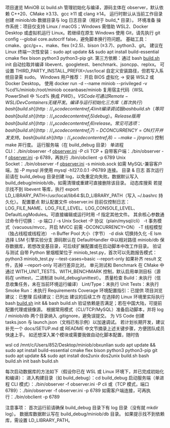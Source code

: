 项目速览
MiniOB 以 build.sh 管理初始化与编译，源码主体在 observer，默认依赖 C++20、CMake ≥3.13、gcc ≥11 或 clang ≥14。
运行时默认从当前工作目录创建 miniob/db 数据目录与 log 日志目录（相对于 build_* 目录）。
环境准备
操作系统：项目仅支持 Linux / macOS；Windows 需借助 WSL2、Docker Desktop 或虚拟机运行 Linux。若继续在原生 Windows 使用 Git，请先执行 git config --global core.autocrlf false，避免脚本换行符问题。
基础工具：cmake、gcc/g++、make、flex (≥2.5)、bison (≥3.7)、python3、git。
建议在 Linux 终端一次性安装：sudo apt update && sudo apt install build-essential cmake flex bison python3 python3-pip git.
第三方依赖：通过 bash [build.sh](http://_vscodecontentref_/3) init 自动拉取并编译 libevent、googletest、benchmark、jsoncpp、replxx。
可设置 THIRD_PARTY_INSTALL_PREFIX=/usr/local 自定义安装路径，但若写入系统目录需 sudo。
Windows 用户推荐：
开启 BIOS 虚拟化 → 安装 WSL2 或 Docker Desktop。
使用 docker run -d --name miniob --privileged -v %cd%/miniob:/root/miniob oceanbase/miniob 复用宿主代码（WSL PowerShell 中 %cd% 换成 $PWD）。
VS Code 可通过 Remote-WSL / Dev Containers 无缝开发。
编译与运行
初始化三方库（首次执行）
bash [build.sh](http://_vscodecontentref_/4) init
编译调试版
bash build.sh（等同 bash [build.sh](http://_vscodecontentref_/5) debug）。Release 版用 bash [build.sh](http://_vscodecontentref_/6) release。
常见可选项：
bash [build.sh](http://_vscodecontentref_/7) -DCONCURRENCY=ON 打开并发支持。
bash [build.sh](http://_vscodecontentref_/8) --make -j$(nproc) 控制 make 并行度。
运行服务端（在 build_debug 目录）
单进程 CLI：./bin/observer -f [observer.ini](http://_vscodecontentref_/9) -P cli
TCP + 自带客户端：./bin/observer -f [observer.ini](http://_vscodecontentref_/10) -p 6789，再执行 ./bin/obclient -p 6789
Unix Socket：./bin/observer -f [observer.ini](http://_vscodecontentref_/11) -s miniob.sock
如需 MySQL-兼容客户端，加 -P mysql 并使用 mysql -h127.0.0.1 -P6789 连接。
目录 & 日志
首次运行前请在 build_debug 目录创建 log，以免重定向失败。数据默认写入 build_debug/miniob/db，如需清理或重建可直接删除该目录。
动态库搜索
若提示找不到 libevent 等库，执行 export LD_LIBRARY_PATH=/usr/local/lib64:$LD_LIBRARY_PATH（写入 ~/.bashrc 持久化）。
配置要点
默认配置文件 observer.ini 目前仅控制日志：LOG_FILE_NAME、LOG_FILE_LEVEL、LOG_CONSOLE_LEVEL、DefaultLogModules。可直接编辑或运行时用 -f 指定其他文件。
其余核心参数通过命令行切换：
-p 端口 / -s Unix Socket
-P 协议（plain/mysql/cli）
-t 事务模式（vacuous/mvcc，开启 MVCC 前需 -DCONCURRENCY=ON）
-T 线程模型（独占线程或线程池）
-n Buffer Pool 大小（字节）
-d disk 切换持久化
-E lsm 选择 LSM 引擎实验分支
源码默认在 DefaultHandler 中以相对路径 miniob/db 保存数据库，若想改变基目录，可后续扩展配置或在启动脚本中改工作目录。
验证与测试
自带 Python 冒烟框架位于 miniob_test.py，首次可以先跑报告模式：
python3 miniob_test.py --test-cases=basic --report-only
如果补齐 result 文件，去掉 --report-only 可进行差异比对。
单元测试和 Benchmark 在 CMake 中通过 WITH_UNIT_TESTS、WITH_BENCHMARK 控制，默认启用单测目标（源码在 unittest，二进制进 build_debug/unittest）。
质量检查
Build：未执行（信息收集任务，未在当前环境运行编译）
Lint/Type：未执行
Unit Tests：未执行
Smoke Run：未执行
Requirements Coverage
环境配置指引：已提供
项目浏览建议：已整理
后续建议：已列出
建议的后续工作
在选择的 Linux 环境里实际执行 bash [build.sh](http://_vscodecontentref_/17) init && bash build.sh 验证依赖是否满足；若在中国大陆，可提前配置代理或镜像源。
根据常用模式（CLI/TCP/MySQL）准备启动脚本，并将 log / miniob/db 两个目录纳入 .gitignore，避免误提交。
为 VS Code 创建 tasks.json 与 launch.json（文档已有示例）以加速调试。
若计划长期开发，建议补充一个 docs/SETUP.md 或 README 中文节摘录上述关键步骤，方便团队成员快速上手。
如还想深入某个模块或需要我做自动化脚本配置，随时告


wsl
cd /mnt/c/Users/852/Desktop/miniob/obxunlian
sudo apt update && sudo apt install build-essential cmake flex bison python3 python3-pip git
sudo apt update && sudo apt install dos2unix
dos2unix build.sh
bash build.sh init
bash build.sh

每次启动数据库的方法如下（假设你已在 WSL 或 Linux 环境下，并已完成初始化和编译）：
进入构建目录（如 build_debug）：cd build_debug
启动服务端（单进程 CLI 模式）：./bin/observer -f observer.ini -P cli
或（TCP 模式，端口 6789）：./bin/observer -f observer.ini -p 6789
如需客户端连接，可再执行：./bin/obclient -p 6789

注意事项：
首次运行前请确保 build_debug 目录下有 log 目录（没有就 mkdir log）。
数据库数据默认写在 build_debug/miniob/db 目录。
如果提示找不到依赖库，需设置 LD_LIBRARY_PATH。